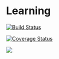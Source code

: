 # Learning

[![Build Status](https://travis-ci.org/OlawaleJoseph/Learning.svg?branch=develop)](https://travis-ci.org/OlawaleJoseph/Learning)

[![Coverage Status](https://coveralls.io/repos/github/OlawaleJoseph/Learning/badge.svg?branch=develop)](https://coveralls.io/github/OlawaleJoseph/Learning?branch=develop)

<a href="https://codeclimate.com/github/OlawaleJoseph/Learning/test_coverage"><img src="https://api.codeclimate.com/v1/badges/c0a81fbbefa50b8b0dc4/test_coverage" /></a>
